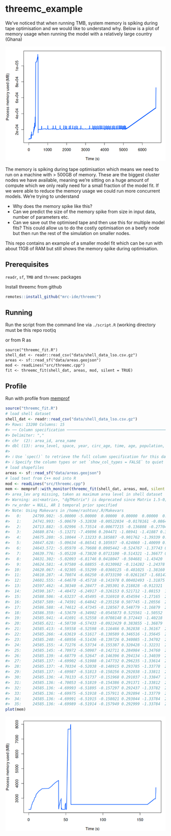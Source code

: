 
<!-- README.md is generated from README.Rmd. Please edit that file -->

# threemc_example

We’ve noticed that when running TMB, system memory is spiking during
tape optimisation and we would like to understand why. Below is a plot
of memory usage when running the model with a relatively large country
(Ghana)

![](README_files/figure-gfm/ghanaPlot-1.png)<!-- -->

The memory is spiking during tape optimisation which means we need to
run on a machine with \> 500GB of memory. These are the biggest cluster
nodes we have available, meaning we’re sitting on a huge amount of
compute which we only really need for a small fraction of the model fit.
If we were able to reduce the memory usage we could run more concurrent
models. We’re trying to understand

- Why does the memory spike like this?
- Can we predict the size of the memory spike from size in input data,
  number of parameters etc.
- Can we save out the optimised tape and then use this for multiple
  model fits? This could allow us to do the costly optimisation on a
  beefy node but then run the rest of the simulation on smaller nodes.

This repo contains an example of a smaller model fit which can be run
with about 11GB of RAM but still shows the memory spike during
optimisation.

## Prerequisites

`readr`, `sf`, `TMB` and `threemc` packages

Install threemc from github

``` r
remotes::install_github("mrc-ide/threemc")
```

## Running

Run the script from the command line via `./script.R` (working directory
must be this repo root)q

or from R as

    source("threemc_fit.R")
    shell_dat <- readr::read_csv("data/shell_data_lso.csv.gz")
    areas <- sf::read_sf("data/areas.geojson")
    mod <- readLines("src/threemc.cpp")
    fit <- threemc_fit(shell_dat, areas, mod, silent = TRUE)

## Profile

Run with profile from [memprof](https://github.com/mrc-ide/memprof)

``` r
source("threemc_fit.R")
# load shell dataset
shell_dat <- readr::read_csv("data/shell_data_lso.csv.gz")
#> Rows: 13200 Columns: 15
#> ── Column specification ───────────────────────────────────────────────────────────────────────────────────────────────────────────────────────────
#> Delimiter: ","
#> chr  (2): area_id, area_name
#> dbl (13): area_level, space, year, circ_age, time, age, population, N, obs_mmc, obs_tmc, obs_mc, cens, icens
#> 
#> ℹ Use `spec()` to retrieve the full column specification for this data.
#> ℹ Specify the column types or set `show_col_types = FALSE` to quiet this message.
# load shapefiles
areas <- sf::read_sf("data/areas.geojson")
# load text from C++ mod into R
mod <- readLines("src/threemc.cpp")
mem <- memprof::with_monitor(threemc_fit(shell_dat, areas, mod, silent = TRUE))
#> area_lev arg missing, taken as maximum area level in shell dataset
#> Warning: as(<matrix>, "dgTMatrix") is deprecated since Matrix 1.5-0; do as(as(as(., "dMatrix"), "generalMatrix"), "TsparseMatrix") instead
#> rw_order = NULL, AR 1 temporal prior specified
#> Note: Using Makevars in /home/rashton/.R/Makevars 
#>   0:     24799.902: -5.00000 -5.00000  0.00000  0.00000  0.00000  0.00000  0.00000  0.00000  0.00000  0.00000  0.00000  2.00000  2.00000  2.00000  2.00000  2.00000  2.00000  2.00000  2.00000
#>   1:     24741.993: -5.00679 -5.32838 -0.00522034 -0.0178161 -0.0864361 -0.0169076 -0.327411 -0.785323 0.0328046 -0.0746412 0.203017  2.00389  2.14360  2.23295  2.00088  1.93830  2.07297  1.98468  1.83280
#>   2:     24713.882: -5.02996 -5.73514 -0.00677215 -0.136808 -0.277041 -0.0286519 -0.717780 -1.44764 0.0503917 -0.209496 0.0647044  2.04925  2.44490  2.37184  1.99843  1.79576  2.12476  1.97360  1.69336
#>   3:     24680.874: -5.13271 -7.49896 0.204471 -1.08941 -1.41887 0.312805 -1.27683 -2.51640 0.117245 -0.915739 -0.803757  2.48856  4.25950  2.22230  1.88847 0.717727  1.81224  1.91755 0.764795
#>   4:     24675.280: -5.10044 -7.13233 0.185887 -0.901762 -1.39339 0.717837 -1.19165 -2.38403 0.451958 -0.878538 0.352994  2.47794  4.35767  2.11112  1.89078 0.546876  1.70023  1.83193 0.398002
#>   5:     24647.628: -5.09634 -6.86541 0.105937 -0.624060 -1.40099 0.651196 -1.29113 -2.54416 0.759662 -0.831511 -0.369965  2.49504  5.11267  1.93482  1.90548 0.0957994  1.47448  1.73951 -0.184007
#>   6:     24643.572: -5.05970 -6.79608 0.0905442 -0.524767 -1.37743 0.994985 -1.23187 -2.48466 0.777055 -0.809720 -0.586993  2.52317  5.17207  1.81198  1.90888 -0.00660446  1.35843  1.72619 -0.420368
#>   7:     24639.776: -5.05220 -6.73820 0.0713100 -0.514321 -1.36677 0.774031 -1.22599 -2.45559 0.838531 -0.805057 -0.428733  2.57352  5.46903  1.68069  1.91117 -0.182533  1.24000  1.69827 -0.650742
#>   8:     24631.302: -5.02093 -6.81746 0.0418047 -0.504681 -1.43420  1.23673 -1.36738 -2.52679 0.884694 -0.854284 -0.542215  2.73013  5.88695  1.33717  1.91227 -0.505615 0.937967  1.64705 -1.26112
#>   9:     24624.581: -4.97580 -6.68855 -0.0130982 -0.114282 -1.24378  1.45811 -1.18683 -2.58084 0.895534 -0.714707 -0.407812  2.81647  6.30603 0.814862  1.91872 -0.847974 0.459406  1.59218 -1.40130
#>  10:     24620.067: -4.92305 -6.55299 -0.0360125 -0.481025 -1.38160  1.62814 -1.43669 -2.57117 0.944529 -0.858401 -0.251538  3.09622  6.61766 0.305230  1.91739 -1.17304 0.0617012  1.53540 -1.77693
#>  11:     24610.287: -4.78074 -6.66250 -0.0733190 -0.0261167 -1.68147  1.98556 -1.26471 -3.27267 0.672889 -1.04639 -0.0946205  3.44151  7.29029 -1.67362  1.89295 -1.89929 -1.34703  1.39758 -2.18305
#>  12:     24601.555: -4.64670 -6.45718 -0.141978 0.00402493 -1.31875  2.52482 -0.795889 -3.89812 0.927151 -0.756893 -0.102276  3.93120  7.49556 -3.82350  1.87834 -2.04081 -2.74068  1.19272 -2.55939
#>  13:     24597.462: -4.38340 -6.28477 -0.205301 0.218828 -0.912321  2.12108 -0.531164 -4.11604 0.989510 -0.819765 -0.0533164  4.28243  6.85854 -6.30461  1.87199 -2.42276 -3.39321  1.12490 -3.21595
#>  14:     24590.167: -4.48472 -6.24917 -0.326153 0.521712 -1.08153  1.96848 -0.402565 -4.23645 0.893053 -0.782219 0.193333  4.56674  6.49952 -9.06535  1.87732 -2.29033 -3.81169  1.09237 -3.20727
#>  15:     24588.506: -4.63237 -6.45495 -0.316910 0.454594 -1.27165  2.06606 -0.181691 -4.27617 0.894697 -0.808336 0.200317  4.65808  6.52351 -9.68217  1.87499 -2.18046 -3.63188  1.09117 -3.29396
#>  16:     24587.589: -4.74591 -6.64842 -0.235158 0.507745 -1.20556  2.13096 -0.330877 -4.23199 0.950247 -0.640162 0.223828  4.64434  6.79959 -10.2874  1.85795 -2.20347 -3.45599  1.14762 -3.22586
#>  17:     24586.588: -4.74612 -6.47345 -0.128567 0.548779 -1.16879  2.13812 -0.511233 -4.04075 0.849969 -0.828859 0.174941  4.56144  7.01008 -10.7192  1.84020 -2.01339 -3.08056  1.30205 -3.15052
#>  18:     24586.359: -4.53679 -6.34902 -0.0545873 0.525561 -1.50552  2.10095 -0.680148 -3.76804 0.956010 -0.728489 0.0725476  4.46273  7.07605 -10.6420  1.82598 -1.92763 -2.61977  1.37042 -2.93281
#>  19:     24585.941: -4.41691 -6.52558 -0.0708148 0.372443 -1.40218  2.14128 -0.769882 -3.45476 0.802749 -0.769676 -0.00624229  4.42366  7.11678 -10.3068  1.82157 -1.95050 -2.26988  1.36716 -2.54666
#>  20:     24585.621: -4.50730 -6.57433 -0.0922429 0.383855 -1.36879  2.15990 -0.783590 -3.40080 0.897178 -0.851408 -0.0853030  4.39439  7.07137 -10.3250  1.81796 -1.93862 -2.31580  1.32118 -2.51161
#>  21:     24585.413: -4.59558 -6.52598 -0.116466 0.362838 -1.36167  2.12395 -0.719730 -3.41649 0.867106 -0.817565 -0.107591  4.40515  7.04543 -10.4451  1.81628 -1.96677 -2.41916  1.31019 -2.52656
#>  22:     24585.266: -4.63619 -6.51617 -0.130589 0.346516 -1.35645  2.12288 -0.683764 -3.40447 0.876909 -0.825229 -0.105818  4.38542  7.02644 -10.5797  1.80968 -1.98390 -2.55763  1.29386 -2.46401
#>  23:     24585.240: -4.68956 -6.51436 -0.139726 0.340085 -1.34702  2.11311 -0.692851 -3.33461 0.834539 -0.764332 -0.120559  4.31786  6.96588 -10.6621  1.79884 -1.93155 -2.67820  1.28881 -2.45324
#>  24:     24585.155: -4.71276 -6.53734 -0.155387 0.320428 -1.32231  2.07902 -0.626731 -3.25868 0.872991 -0.782881 -0.138278  4.20219  6.95769 -10.7256  1.77907 -1.90794 -2.73823  1.27550 -2.36132
#>  25:     24585.145: -4.70972 -6.50987 -0.142711 0.284984 -1.34760  2.10711 -0.605756 -3.24580 0.876724 -0.810164 -0.157285  4.20004  7.01830 -10.6960  1.75629 -1.92731 -2.79409  1.29501 -2.31785
#>  26:     24585.139: -4.68779 -6.52647 -0.146396 0.294134 -1.34039  2.09065 -0.621208 -3.23333 0.870361 -0.799640 -0.146546  4.20646  6.99222 -10.7329  1.74599 -1.92051 -2.76397  1.27876 -2.34534
#>  27:     24585.137: -4.69902 -6.51988 -0.147732 0.296235 -1.33614  2.09348 -0.621958 -3.23261 0.871394 -0.795347 -0.145928  4.20317  6.98903 -10.7212  1.74028 -1.92556 -2.75001  1.28046 -2.34420
#>  28:     24585.137: -4.70334 -6.52038 -0.148915 0.293785 -1.33778  2.09505 -0.617862 -3.23036 0.873118 -0.797781 -0.145643  4.19910  6.99365 -10.7094  1.72496 -1.92274 -2.76129  1.28514 -2.34618
#>  29:     24585.137: -4.69987 -6.51813 -0.150256 0.292038 -1.33811  2.09765 -0.615341 -3.22717 0.873642 -0.798384 -0.146065  4.19680  6.99639 -10.7143  1.70211 -1.92514 -2.76348  1.28418 -2.34663
#>  30:     24585.136: -4.70133 -6.51737 -0.151968 0.291037 -1.33847  2.09746 -0.616858 -3.22137 0.873299 -0.798466 -0.145745  4.19533  6.99702 -10.7123  1.67835 -1.92570 -2.76245  1.28322 -2.34691
#>  31:     24585.136: -4.70053 -6.51819 -0.154386 0.291371 -1.33812  2.09691 -0.617207 -3.22009 0.873395 -0.798033 -0.144938  4.19558  6.99637 -10.7125  1.65385 -1.92484 -2.76169  1.28382 -2.34897
#>  32:     24585.136: -4.69993 -6.51895 -0.157297 0.292437 -1.33782  2.09626 -0.618039 -3.22197 0.872868 -0.797615 -0.144785  4.19718  6.99557 -10.7131  1.62622 -1.92396 -2.76002  1.28261 -2.34898
#>  33:     24585.136: -4.69975 -6.51918 -0.157911 0.292894 -1.33779  2.09613 -0.618111 -3.22423 0.873058 -0.797557 -0.145121  4.19811  6.99546 -10.7133  1.62208 -1.92376 -2.75990  1.28392 -2.34801
#>  34:     24585.136: -4.69991 -6.51915 -0.158021 0.293044 -1.33784  2.09617 -0.618002 -3.22570 0.872864 -0.797687 -0.145402  4.19843  6.99555 -10.7131  1.62193 -1.92364 -2.75996  1.28319 -2.34729
#>  35:     24585.136: -4.69989 -6.51914 -0.157949 0.292999 -1.33784  2.09619 -0.618008 -3.22565 0.872948 -0.797670 -0.145408  4.19835  6.99557 -10.7132  1.62264 -1.92369 -2.76002  1.28355 -2.34727
plot(mem)
```

![](README_files/figure-gfm/unnamed-chunk-2-1.png)<!-- -->
